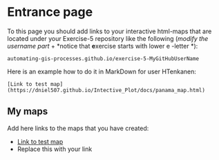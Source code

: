# Entrance page

To this page you should add links to your interactive html-maps that are located under your Exercise-5 repository like the following (*modify the username part* + *notice that **e**xercise starts with lower e -letter *):

 `automating-gis-processes.github.io/exercise-5-MyGitHubUserName`

Here is an example how to do it in MarkDown for user HTenkanen:

```
[Link to test map](https://dniel507.github.io/Intective_Plot/docs/panama_map.html)
```

## My maps

Add here links to the maps that you have created:

 - [Link to test map](https://dniel507.github.io/Intective_Plot/pan_map.html)
 - Replace this with your link
